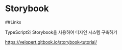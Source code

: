 # Storybook

##Links 

TypeScript와 Storybook을 사용하여 디자인 시스템 구축하기

https://velopert.gitbook.io/storybook-tutorial/
